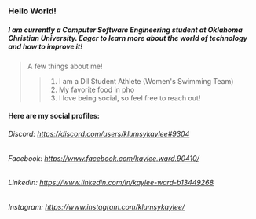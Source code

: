 ### Hello World!
##### I am currently a Computer Software Engineering student at Oklahoma Christian University. Eager to learn more about the world of technology and how to improve it!
> A few things about me!
>> 1. I am a DII Student Athlete (Women's Swimming Team)
>> 2. My favorite food in pho
>> 3. I love being social, so feel free to reach out!
#### Here are my social profiles:
###### Discord: https://discord.com/users/klumsykaylee#9304
###### Facebook: https://www.facebook.com/kaylee.ward.90410/
###### LinkedIn: https://www.linkedin.com/in/kaylee-ward-b13449268
###### Instagram: https://www.instagram.com/klumsykaylee/
